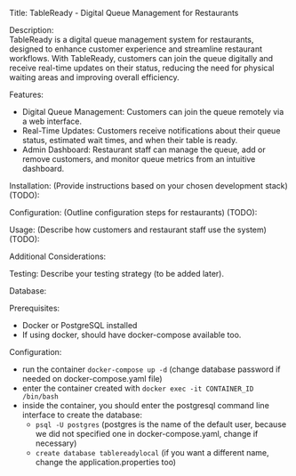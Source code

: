 Title: TableReady - Digital Queue Management for Restaurants

Description:   
TableReady is a digital queue management system for restaurants, designed to enhance customer experience
and streamline restaurant workflows. With TableReady, customers can join the queue digitally and receive
real-time updates on their status, reducing the need for physical waiting areas and improving overall efficiency.

Features:
- Digital Queue Management: Customers can join the queue remotely via a web interface.
- Real-Time Updates: Customers receive notifications about their queue status,
  estimated wait times, and when their table is ready.
- Admin Dashboard: Restaurant staff can manage the queue, add or remove customers,
  and monitor queue metrics from an intuitive dashboard.

Installation: (Provide instructions based on your chosen development stack) (TODO):

Configuration: (Outline configuration steps for restaurants) (TODO):

Usage: (Describe how customers and restaurant staff use the system) (TODO):

Additional Considerations:

Testing: Describe your testing strategy (to be added later).

Database:

Prerequisites:
- Docker or PostgreSQL installed
- If using docker, should have docker-compose available too.

Configuration:
- run the container `docker-compose up -d` (change database password if needed on docker-compose.yaml file)
- enter the container created with `docker exec -it CONTAINER_ID /bin/bash`
- inside the container, you should enter the postgresql command line interface to create the database:
   - `psql -U postgres` (postgres is the name of the default user, because we did not specified one in docker-compose.yaml, change if necessary)
   - `create database tablereadylocal` (if you want a different name, change the application.properties too)